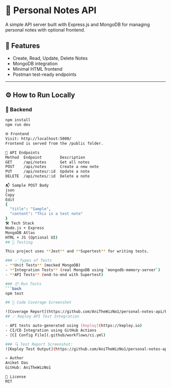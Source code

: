 # 📘 Personal Notes API

A simple API server built with Express.js and MongoDB for managing personal notes with optional frontend.

## 🔧 Features

- Create, Read, Update, Delete Notes
- MongoDB integration
- Minimal HTML frontend
- Postman test-ready endpoints

---

## ⚙️ How to Run Locally

### 🧱 Backend

````bash
npm install
npm run dev

🌐 Frontend
Visit: http://localhost:5000/
Frontend is served from the /public folder.

🧪 API Endpoints
Method	Endpoint	    Description
GET	    /api/notes	    Get all notes
POST	/api/notes	    Create a new note
PUT	    /api/notes/:id	Update a note
DELETE	/api/notes/:id	Delete a note

📬 Sample POST Body
json
Copy
Edit
{
  "title": "Sample",
  "content": "This is a test note"
}
🛠 Tech Stack
Node.js + Express
MongoDB Atlas
HTML + JS (Optional UI)
## 🧪 Testing

This project uses **Jest** and **Supertest** for writing tests.

### ✅ Types of Tests
- **Unit Tests** (mocked MongoDB)
- **Integration Tests** (real MongoDB using `mongodb-memory-server`)
- **API Tests** (end-to-end with Supertest)

### 📦 Run Tests
```bash
npm test

## 🧪 Code Coverage Screenshot

![Coverage Report](https://github.com/AniTheWizNo1/personal-notes-api/blob/e9eeb401a132ae6d739435ff1c8e413982dc485b/docs/coverage.png)
## ✅ Keploy API Test Integration

- API tests auto-generated using [Keploy](https://keploy.io)
- CI/CD Integration using GitHub Actions
- [CI Config File](.github/workflows/ci.yml)

### 🔍 Test Report Screenshot:
![Keploy Test Output](https://github.com/AniTheWizNo1/personal-notes-api/blob/15085c81ca9211697f48f5d8d00577cf046560e2/docs/TestsRunReport.png)

✍️ Author
Aniket Das
GitHub: AniTheWizNo1

📝 License
MIT
````
